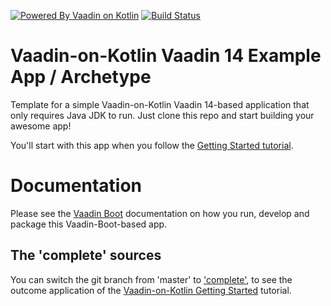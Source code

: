 [![Powered By Vaadin on Kotlin](http://vaadinonkotlin.eu/iconography/vok_badge.svg)](http://vaadinonkotlin.eu)
[![Build Status](https://github.com/mvysny/vok-helloworld-app/actions/workflows/gradle.yml/badge.svg)](https://github.com/mvysny/vok-helloworld-app/actions/workflows/gradle.yml)

# Vaadin-on-Kotlin Vaadin 14 Example App / Archetype

Template for a simple Vaadin-on-Kotlin Vaadin 14-based application that only
requires Java JDK to run. Just clone this repo and start building your awesome app!

You'll start with this app when you follow the [Getting Started tutorial](https://www.vaadinonkotlin.eu/tutorial/).

# Documentation

Please see the [Vaadin Boot](https://github.com/mvysny/vaadin-boot#preparing-environment) documentation
on how you run, develop and package this Vaadin-Boot-based app.

## The 'complete' sources

You can switch the git branch from 'master' to ['complete'](../../tree/complete), to see the outcome application of the
[Vaadin-on-Kotlin Getting Started](http://www.vaadinonkotlin.eu/gettingstarted-v10.html) tutorial.
